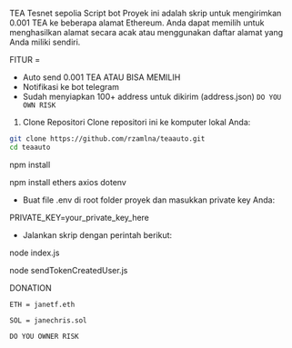 TEA Tesnet sepolia Script bot
Proyek ini adalah skrip untuk mengirimkan 0.001 TEA ke beberapa alamat Ethereum. Anda dapat memilih untuk menghasilkan alamat secara acak atau menggunakan daftar alamat yang Anda miliki sendiri.

FITUR =
- Auto send 0.001 TEA ATAU BISA MEMILIH
- Notifikasi ke bot telegram
- Sudah menyiapkan 100+ address untuk dikirim (address.json)
  `DO YOU OWN RISK`
  
1. Clone Repositori
Clone repositori ini ke komputer lokal Anda:
```bash
git clone https://github.com/rzamlna/teaauto.git
cd teaauto
```
npm install

npm install ethers axios dotenv


- Buat file .env di root folder proyek dan masukkan private key Anda:

PRIVATE_KEY=your_private_key_here

- Jalankan skrip dengan perintah berikut:

node index.js

node sendTokenCreatedUser.js


DONATION

`ETH = janetf.eth`

`SOL = janechris.sol`

`DO YOU OWNER RISK`
